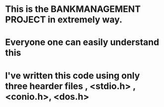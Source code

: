 # This is the BANKMANAGEMENT PROJECT in extremely way.
# Everyone one can easily understand this

# I've written this code using only three hearder files , <stdio.h> , <conio.h>, <dos.h>
